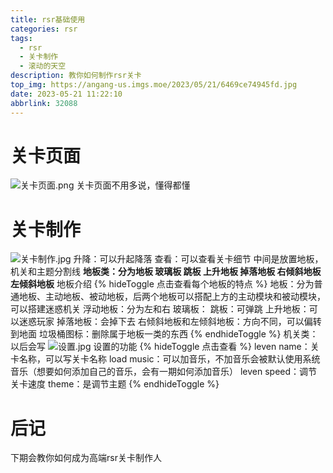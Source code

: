 ```yaml
---
title: rsr基础使用
categories: rsr
tags:
  - rsr
  - 关卡制作
  - 滚动的天空
description: 教你如何制作rsr关卡
top_img: https://angang-us.imgs.moe/2023/05/21/6469ce74945fd.jpg
date: 2023-05-21 11:22:10
abbrlink: 32088
---
```

# 关卡页面
![关卡页面.png](https://cdn-us.imgs.moe/2023/05/21/6469d887e3ff2.png)
关卡页面不用多说，懂得都懂
# 关卡制作
![关卡制作.jpg](https://cdn-us.imgs.moe/2023/05/21/6469d88868b8e.jpg)
升降：可以升起降落
查看：可以查看关卡细节
中间是放置地板，机关和主题分割线
**地板类：分为地板 玻璃板 跳板 上升地板 掉落地板 右倾斜地板 左倾斜地板**
地板介绍
{% hideToggle 点击查看每个地板的特点 %}
地板：分为普通地板、主动地板、被动地板，后两个地板可以搭配上方的主动模块和被动模块，可以搭建迷惑机关
浮动地板：分为左和右
玻璃板：
跳板：可弹跳
上升地板：可以迷惑玩家
掉落地板：会掉下去
右倾斜地板和左倾斜地板：方向不同，可以偏转到地面
垃圾桶图标：删除属于地板一类的东西
{% endhideToggle %}
机关类：以后会写
![设置.jpg](https://angang-us.imgs.moe/2023/05/21/6469e4e90bc0b.jpg)
设置的功能
{% hideToggle 点击查看 %}
leven name：关卡名称，可以写关卡名称
load music：可以加音乐，不加音乐会被默认使用系统音乐（想要如何添加自己的音乐，会有一期如何添加音乐）
leven speed：调节关卡速度
theme：是调节主题
{% endhideToggle %}
# 后记
下期会教你如何成为高端rsr关卡制作人
